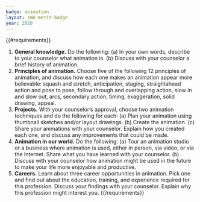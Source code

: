 ```yaml
---
badge: animation
layout: smb-merit-badge
year: 2020
---
```


{{#requirements}}
1. **General knowledge.** Do the following:
    (a) In your own words, describe to your counselor what animation is.
    (b) Discuss with your counselor a brief history of animation.
2. **Principles of animation.** Choose five of the following 12 principles of animation, and discuss how each one makes an animation appear more believable: squash and stretch, anticipation, staging, straightahead action and pose to pose, follow through and overlapping action, slow in and slow out, arcs, secondary action, timing, exaggeration, solid drawing, appeal.
3. **Projects.** With your counselor’s approval, choose two animation techniques and do the following for each:
    (a) Plan your animation using thumbnail sketches and/or layout drawings.
    (b) Create the animation.
    (c) Share your animations with your counselor. Explain how you created each one, and discuss any improvements that could be made.
4. **Animation in our world.** Do the following:
    (a) Tour an animation studio or a business where animation is used, either in person, via video, or via the Internet. Share what you have learned with your counselor.
    (b) Discuss with your counselor how animation might be used in the future to make your life more enjoyable and productive.
5. **Careers.** Learn about three career opportunities in animation. Pick one and find out about the education, training, and experience required for this profession. Discuss your findings with your counselor. Explain why this profession might interest you.
{{/requirements}}
